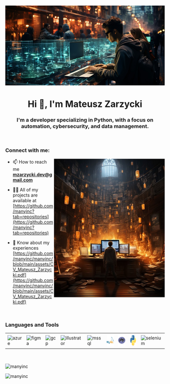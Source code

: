 ![MasterHead](https://github.com/manyinc/manyinc/blob/main/assets/header_bg.jpg?raw=true)
<h1 align="center">Hi 👋, I'm Mateusz Zarzycki</h1>
<h3 align="center">I'm a developer specializing in Python, with a focus on automation, cybersecurity, and data management.</h3>
<br>
<h3 align="left">Connect with me:</h3>
<img align="right" alt="Coding" width="350" src="https://github.com/manyinc/manyinc/blob/main/assets/nav_img.jpg?raw=true">
 
 - 📫 How to reach me **mzarzycki.dev@gmail.com**

 - 👨‍💻 All of my projects are available at [https://github.com/manyinc?tab=repositories](https://github.com/manyinc?tab=repositories)
  
 - 📄 Know about my experiences [https://github.com/manyinc/manyinc/blob/main/assets/CV_Mateusz_Zarzycki.pdf](https://github.com/manyinc/manyinc/blob/main/assets/CV_Mateusz_Zarzycki.pdf)

<br>

### Languages and Tools
<table width="550">
  <tr>
    <td><img src="https://www.vectorlogo.zone/logos/microsoft_azure/microsoft_azure-icon.svg" alt="azure" width="40" height="40"/></td>
    <td><img src="https://www.vectorlogo.zone/logos/figma/figma-icon.svg" alt="figma" width="40" height="40"/></td>
    <td><img src="https://www.vectorlogo.zone/logos/google_cloud/google_cloud-icon.svg" alt="gcp" width="40" height="40"/></td>
    <td><img src="https://www.vectorlogo.zone/logos/adobe_illustrator/adobe_illustrator-icon.svg" alt="illustrator" width="40" height="40"/></td>
    <td><img src="https://www.svgrepo.com/show/303229/microsoft-sql-server-logo.svg" alt="mssql" width="40" height="40"/></td>
    <td><img src="https://raw.githubusercontent.com/devicons/devicon/master/icons/mysql/mysql-original-wordmark.svg" alt="mysql" width="40" height="40"/></td>
    <td><img src="https://raw.githubusercontent.com/devicons/devicon/master/icons/php/php-original.svg" alt="php" width="40" height="40"/></td>
    <td><img src="https://raw.githubusercontent.com/devicons/devicon/master/icons/python/python-original.svg" alt="python" width="40" height="40"/></td>
    <td><img src="https://raw.githubusercontent.com/detain/svg-logos/780f25886640cef088af994181646db2f6b1a3f8/svg/selenium-logo.svg" alt="selenium" width="40" height="40"/></td>
  </tr>
</table>

<br>

<p><img align="center" src="https://github-readme-stats.vercel.app/api/top-langs?username=manyinc&show_icons=true&theme=dark&title_color=00cfde&text_color=06c270&bg_color=0d1117&hide_border=true&locale=en&layout=compact" alt="manyinc" /></p>

<p align="left"> <img src="https://komarev.com/ghpvc/?username=manyinc&label=Profile%20views&color=0e75b6&style=flat" alt="manyinc" /> </p>
